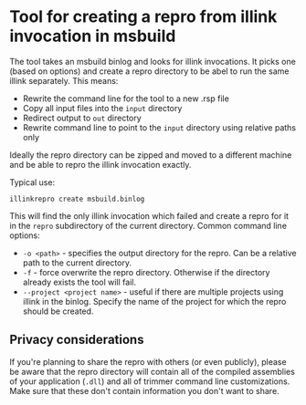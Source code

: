 # Tool for creating a repro from illink invocation in msbuild

The tool takes an msbuild binlog and looks for illink invocations. It picks one (based on options) and create a repro directory to be abel to run the same illink separately. This means:

* Rewrite the command line for the tool to a new .rsp file
* Copy all input files into the `input` directory
* Redirect output to `out` directory
* Rewrite command line to point to the `input` directory using relative paths only

Ideally the repro directory can be zipped and moved to a different machine and be able to repro the illink invocation exactly.

Typical use:
```
illinkrepro create msbuild.binlog
```

This will find the only illink invocation which failed and create a repro for it in the `repro` subdirectory of the current directory.
Common command line options:
* `-o <path>` - specifies the output directory for the repro. Can be a relative path to the current directory.
* `-f` - force overwrite the repro directory. Otherwise if the directory already exists the tool will fail.
* `--project <project name>` - useful if there are multiple projects using illink in the binlog. Specify the name of the project for which the repro should be created. 

## Privacy considerations

If you're planning to share the repro with others (or even publicly), please be aware that the repro directory will contain all of the compiled assemblies of your application (`.dll`) and all of trimmer command line customizations. Make sure that these don't contain information you don't want to share.